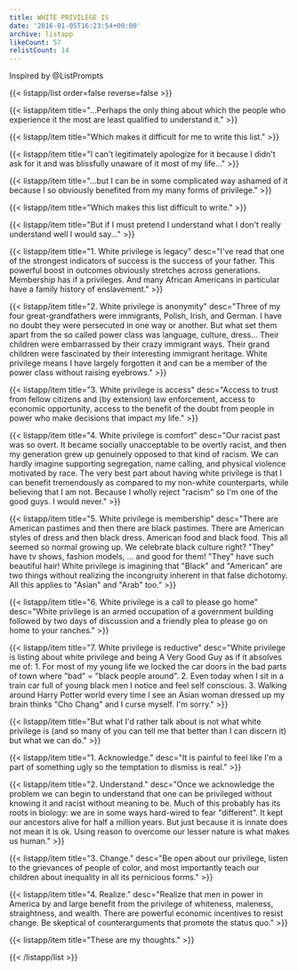 ```yaml
---
title: WHITE PRIVILEGE IS
date: '2016-01-05T16:23:54+00:00'
archive: listapp
likeCount: 57
relistCount: 14
---
```


Inspired by @ListPrompts

{{< listapp/list order=false reverse=false >}}

   {{< listapp/item title="...Perhaps the only thing about which the people who experience it the most are least qualified to understand it." >}}

   {{< listapp/item title="Which makes it difficult for me to write this list." >}}

   {{< listapp/item title="I can't legitimately apologize for it because I didn't ask for it and was blissfully unaware of it most of my life..." >}}

   {{< listapp/item title="...but I can be in some complicated way ashamed of it because I so obviously benefited from my many forms of privilege." >}}

   {{< listapp/item title="Which makes this list difficult to write." >}}

   {{< listapp/item title="But if I must pretend I understand what I don't really understand well I would say..." >}}

   {{< listapp/item title="1. White privilege is legacy"
      desc="I've read that one of the strongest indicators of success is the success of your father. This powerful boost in outcomes obviously stretches across generations. Membership has if a privileges. And many African Americans in particular have a family history of enslavement." >}}

   {{< listapp/item title="2. White privilege is anonymity"
      desc="Three of my four great-grandfathers were immigrants, Polish, Irish, and German. I have no doubt they were persecuted in one way or another. But what set them apart from the so called power class was language, culture, dress... Their children were embarrassed by their crazy immigrant ways. Their grand children were fascinated by their interesting immigrant heritage. White privilege means I have largely forgotten it and can be a member of the power class without raising eyebrows." >}}

   {{< listapp/item title="3. White privilege is access"
      desc="Access to trust from fellow citizens and (by extension) law enforcement, access to economic opportunity, access to the benefit of the doubt from people in power who make decisions that impact my life." >}}

   {{< listapp/item title="4. White privilege is comfort"
      desc="Our racist past was so overt. It became socially unacceptable to be overtly racist, and then my generation grew up genuinely opposed to that kind of racism. We can hardly imagine supporting segregation, name calling, and physical violence motivated by race. The very best part about having white privilege is that I can benefit tremendously as compared to my non-white counterparts, while believing that I am not. Because I wholly reject \"racism\" so I'm one of the good guys. I would never." >}}

   {{< listapp/item title="5. White privilege is membership"
      desc="There are American pastimes and then there are black pastimes. There are American styles of dress and then black dress. American food and black food. This all seemed so normal growing up. We celebrate black culture right? \"They\" have tv shows, fashion models, … and good for them! \"They\" have such beautiful hair! White privilege is imagining that \"Black\" and \"American\" are two things without realizing the incongruity inherent in that false dichotomy. All this applies to \"Asian\" and \"Arab\" too." >}}

   {{< listapp/item title="6. White privilege is a call to please go home"
      desc="White privilege is an armed occupation of a government building followed by two days of discussion and a friendly plea to please go on home to your ranches." >}}

   {{< listapp/item title="7. White privilege is reductive"
      desc="White privilege is listing about white privilege and being A Very Good Guy as if it absolves me of: 1. For most of my young life we locked the car doors in the bad parts of town where \"bad\" = \"black people around\". 2. Even today when I sit in a train car full of young black men I notice and feel self conscious. 3. Walking around Harry Potter world every time I see an Asian woman dressed up my brain thinks \"Cho Chang\" and I curse myself. I'm sorry." >}}

   {{< listapp/item title="But what I'd rather talk about is not what white privilege is (and so many of you can tell me that better than I can discern it) but what we can do." >}}

   {{< listapp/item title="1. Acknowledge."
      desc="It is painful to feel like I'm a part of something ugly so the temptation to dismiss is real." >}}

   {{< listapp/item title="2. Understand."
      desc="Once we acknowledge the problem we can begin to understand that one can be privileged without knowing it and racist without meaning to be. Much of this probably has its roots in biology: we are in some ways hard-wired to fear \"different\". It kept our ancestors alive for half a million years. But just because it is innate does not mean it is ok. Using reason to overcome our lesser nature is what makes us human." >}}

   {{< listapp/item title="3. Change."
      desc="Be open about our privilege, listen to the grievances of people of color, and most importantly teach our children about inequality in all its pernicious forms." >}}

   {{< listapp/item title="4. Realize."
      desc="Realize that men in power in America by and large benefit from the privilege of whiteness, maleness, straightness, and wealth. There are powerful economic incentives to resist change. Be skeptical of counterarguments that promote the status quo." >}}

   {{< listapp/item title="These are my thoughts." >}}

{{< /listapp/list >}}
